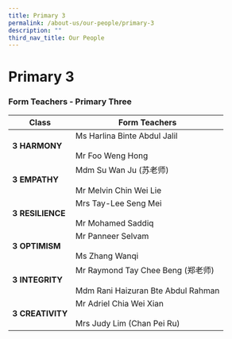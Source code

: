 ```yaml
---
title: Primary 3
permalink: /about-us/our-people/primary-3
description: ""
third_nav_title: Our People
---
```

# **Primary 3**

### Form Teachers - Primary Three

| **Class** 	| Form Teachers 	|
|---	|---	|
| **3 HARMONY** 	| Ms Harlina Binte Abdul Jalil<br>     <br>Mr Foo Weng Hong 	|
| **3 EMPATHY** 	| Mdm Su Wan Ju (苏老师)<br>     <br>Mr Melvin Chin Wei Lie 	|
| **3 RESILIENCE** 	| Mrs Tay-Lee Seng Mei <br>     <br>Mr Mohamed Saddiq   	|
| **3 OPTIMISM** 	| Mr Panneer Selvam<br><br>Ms Zhang Wanqi 	|
| **3 INTEGRITY** 	| Mr Raymond Tay Chee Beng   (郑老师)<br><br>Mdm Rani Haizuran Bte Abdul Rahman 	|
| **3 CREATIVITY** 	| Mr Adriel Chia Wei Xian<br>     <br>Mrs Judy Lim (Chan Pei Ru) 	|